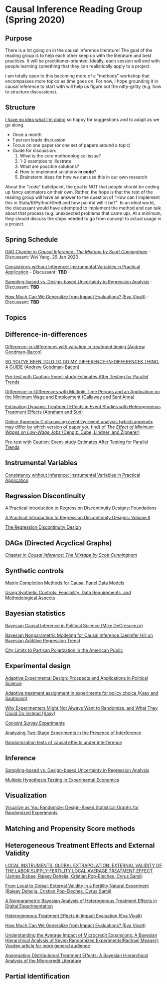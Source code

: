 # Causal Inference Reading Group (Spring 2020)

## Purpose

There is a lot going on in the causal inference literature! The goal of the reading group is to help each other keep up with the literature and best practices. It will be practitioner-oriented. Ideally, each session will end with people learning something that they can realistically apply to a project.

I am totally open to this becoming more of a "methods" workshop that encompasses more topics as time goes on. For now, I hope grounding it in causal inference to start with will help us figure out the nitty-gritty (e.g. how to structure discussions). 

## Structure

[I have no idea what I'm doing](https://i.imgur.com/m0w03xj.jpg) so happy for suggestions and to adapt as we go along. 

- Once a month
- 1 person leads discussion
- Focus on one paper (or one set of papers around a topic)
- Guide for discussion: 
    1. What is the core methodological issue?
    1. 1-2 examples to illustrate
    1. What are possible solutions?
    1. How to implement solutions **in code**?
    1. Brainstorm ideas for how we can use this in our own research

About the "code" bulletpoint, the goal is NOT that people should be coding up fancy estimators on their own. Rather, the hope is that the rest of the reading group will have an answer to the question of "How can I implement this in Stata/R/Python/~~Gretl~~ and how painful will it be?". In an ideal world, the discussant would have attempted to implement the method and can talk about that process (e.g. unexpected problems that came up). At a minimum, they should discuss the steps needed to go from concept to actual usage in a project.  

## Spring Schedule

[DAG Chapter in *Causal Inference: The Mixtape by Scott Cunningham*](http://scunning.com/cunningham_mixtape.pdf) - Discussant: Wei Yang, 29 Jan 2020

[Consistency without Inference: Instrumental Variables in Practical Application](http://personal.lse.ac.uk/YoungA/ConsistencyWithoutInference.pdf) - Discussant: **TBD**

[Sampling-based vs. Design-based Uncertainty in Regression Analysis](https://arxiv.org/abs/1706.01778) - Discussant: **TBD**

[How Much Can We Generalize from Impact Evaluations? (Eva Vivalt)](http://evavivalt.com/wp-content/uploads/How-Much-Can-We-Generalize.pdf) - Discussant: **TBD**

## Topics

## Difference-in-differences

[Difference-in-differences with variation in treatment timing (Andrew Goodman-Bacon)](https://cdn.vanderbilt.edu/vu-my/wp-content/uploads/sites/2318/2019/07/29170757/ddtiming_7_29_2019.pdf)

[SO YOU’VE BEEN TOLD TO DO MY DIFFERENCE-IN-DIFFERENCES THING: A GUIDE (Andrew Goodman-Bacon)](https://cdn.vanderbilt.edu/vu-my/wp-content/uploads/sites/2318/2019/10/09023516/so_youve_been_told_dd_10_9_2019.pdf)

[Pre-test with Caution: Event-study Estimates After Testing for Parallel Trends](https://scholar.harvard.edu/files/jroth/files/roth_pretrends_20190730.pdf)

[Difference-in-Differences with Multiple Time Periods and an Application on the Minimum Wage and Employment (Callaway and Sant'Anna)](https://arxiv.org/abs/1803.09015)

[Estimating Dynamic Treatment Effects in Event Studies with Heterogeneous Treatment Effects (Abraham and Sun)](http://economics.mit.edu/files/14964)

[Online Appendix C discussing event-by-event analysis (which appendix may differ by which version of paper you find) of *The Effect of Minimum Wages on Low-Wage Jobs* (Cengiz, Dube, Lindner, and Zipperer)](https://www.nber.org/papers/w25434)

[Pre-test with Caution: Event-study Estimates After Testing for Parallel Trends](https://scholar.harvard.edu/files/jroth/files/roth_pretrends_20190730.pdf)

## Instrumental Variables

[Consistency without Inference: Instrumental Variables in Practical Application](http://personal.lse.ac.uk/YoungA/ConsistencyWithoutInference.pdf)

## Regression Discontinuity

[A Practical Introduction to Regression Discontinuity Designs: Foundations](https://cattaneo.princeton.edu/books/Cattaneo-Idrobo-Titiunik_2019_CUP-Vol1.pdf)

[A Practical Introduction to Regression Discontinuity Designs: Volume II](https://cattaneo.princeton.edu/books/Cattaneo-Idrobo-Titiunik_2018_CUP-Vol2.pdf)

[The Regression Discontinuity Design](https://cattaneo.princeton.edu/papers/Cattaneo-Titiunik-VazquezBare_2019_Sage.pdf)

## DAGs (Directed Acyclical Graphs)

[Chapter in *Causal Inference: The Mixtape by Scott Cunningham*](http://scunning.com/cunningham_mixtape.pdf)

## Synthetic controls

[Matrix Completion Methods for Causal Panel Data Models](https://arxiv.org/abs/1710.10251)

[Using Synthetic Controls: Feasibility, Data Requirements, and Methodological Aspects](http://economics.mit.edu/files/17847)

## Bayesian statistics

[Bayesian Causal Inference in Political Science (Mike DeCrescenzo)](https://github.com/mikedecr/causal-bayes)

[Bayesian Nonparametric Modeling for Causal Inference (Jennifer Hill on Bayesian Additive Regression Trees)](https://www.tandfonline.com/doi/abs/10.1198/jcgs.2010.08162)

[City Limits to Partisan Polarization in the American Public](https://williammarble.co/docs/CityLimits-July2019.pdf)

## Experimental design

[Adaptive Experimental Design: Prospects and Applications in Political Science](https://alexandercoppock.com/papers/OCG_adaptive.pdf)

[Adaptive treatment assignment in experiments for policy choice (Kasy and Sautmann)](https://maxkasy.github.io/home/files/papers/adaptiveexperimentspolicy.pdf)

[Why Experimenters Might Not Always Want to Randomize, and What They Could Do Instead (Kasy)](https://maxkasy.github.io/home/files/papers/experimentaldesign.pdf)

[Conjoint Survey Experiments](https://cpb-us-w2.wpmucdn.com/web.sas.upenn.edu/dist/f/49/files/2019/09/handbook-draft-07-09202019-1.pdf)

[Analyzing Two-Stage Experiments in the Presence of Interference](https://www.tandfonline.com/doi/abs/10.1080/01621459.2017.1323641)

[Randomization tests of causal effects under interference](https://academic.oup.com/biomet/article-abstract/106/2/487/5306899)

## Inference

[Sampling-based vs. Design-based Uncertainty in Regression Analysis](https://arxiv.org/abs/1706.01778)

[Multiple Hypothesis Testing in Experimental Economics](https://rd.springer.com/article/10.1007/s10683-018-09597-5)

## Visualization

[Visualize as You Randomize: Design-Based Statistical Graphs for Randomized Experiments](https://alexandercoppock.com/papers/Coppock_VAYR.pdf)

## Matching and Propensity Score methods

## Heterogeneous Treatment Effects and External Validity

[LOCAL INSTRUMENTS, GLOBAL EXTRAPOLATION:
EXTERNAL VALIDITY OF THE LABOR SUPPLY-FERTILITY LOCAL AVERAGE TREATMENT EFFECT (James Bisbee, Rajeev Dehejia, Cristian Pop-Eleches, Cyrus Samii)](https://www.nber.org/papers/w21663.pdf)

[From Local to Global: External Validity in a Fertility Natural Experiment (Rajeev Dehejia, Cristian Pop-Eleches, Cyrus Samii)](https://arxiv.org/abs/1906.08096)

[A Nonparametric Bayesian Analysis of Heterogenous Treatment Effects in Digital Experimentation](https://amstat.tandfonline.com/doi/abs/10.1080/07350015.2016.1172013#.XZ95ri2ZMUE)

[Heterogeneous Treatment Effects in Impact Evaluation (Eva Vivalt)](http://evavivalt.com/wp-content/uploads/2015/05/aer20151015.pdf)

[How Much Can We Generalize from Impact Evaluations? (Eva Vivalt)](http://evavivalt.com/wp-content/uploads/How-Much-Can-We-Generalize.pdf)

[Understanding the Average Impact of Microcredit Expansions: A Bayesian Hierarchical Analysis of Seven Randomized Experiments(Rachael Meager)](http://eprints.lse.ac.uk/88190/1/app.20170299.pdf); [Voxdev article for more general audience](https://voxdev.org/topic/methods-measurement/understanding-average-effect-microcredit)

[Aggregating Distributional Treatment Effects: A Bayesian Hierarchical Analysis of the Microcredit Literature](https://mfr.osf.io/render?url=https://osf.io/bq6pn/?action=download%26mode=render)


## Partial Identification
